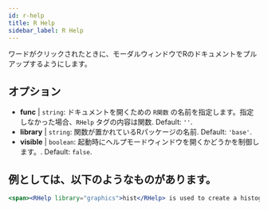 ```yaml
---
id: r-help
title: R Help
sidebar_label: R Help
---
```


ワードがクリックされたときに、モーダルウィンドウでRのドキュメントをプルアップするようにします。

## オプション

* __func__ | `string`: ドキュメントを開くための `R関数` の名前を指定します。指定しなかった場合、`RHelp` タグの内容は関数. Default: `''`.
* __library__ | `string`: 関数が置かれているRパッケージの名前. Default: `'base'`.
* __visible__ | `boolean`: 起動時にヘルプモードウィンドウを開くかどうかを制御します。. Default: `false`.


## 例としては、以下のようなものがあります。

```jsx live
<span><RHelp library="graphics">hist</RHelp> is used to create a histogram.</span>
```

